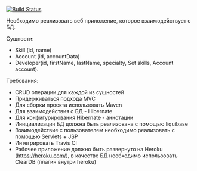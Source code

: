 
[![Build Status](https://travis-ci.org/veritaserg/DeveloperHibernateServletJSP.svg?branch=master)](https://travis-ci.org/veritaserg/DeveloperHibernateServletJSP)


Необходимо реализовать веб приложение, которое взаимодействует с БД.

Сущности:
- Skill (id, name)
- Account (id, accountData)
- Developer(id, firstName, lastName, specialty, Set<Skill> skills, Account account).

Требования:
-  CRUD операции для каждой из сущностей
- Придерживаться подхода MVC
- Для сборки проекта использовать Maven
- Для взаимодействия с БД - Hibernate
- Для конфигурирования Hibernate - аннотации
- Инициализация БД должна быть реализована с помощью liquibase
- Взаимодействие с пользователем необходимо реализовать с помощью Servlets + JSP
- Интегрировать Travis CI
- Рабочее приложение должно быть развернуто на Heroku (https://heroku.com/), в качестве БД необходимо использовать ClearDB (плагин внутри heroku)